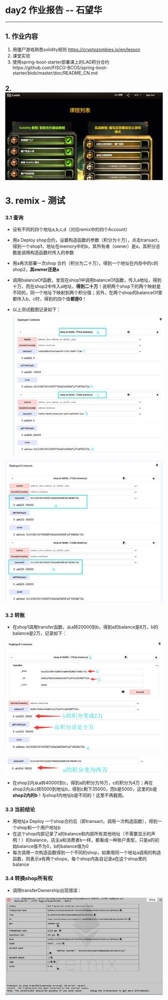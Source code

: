 # day2  作业报告 -- 石望华

------

## 1. 作业内容

1. 用僵尸游戏熟悉solidity规则 https://cryptozombies.io/en/lesson
2. 课堂实验
3. 使用spring-boot-starter部署课上的LAG积分合约https://github.com/FISCO-BCOS/spring-boot-starter/blob/master/doc/README_CN.md

## 2. ![cryptozombies](./images\cryptozombies.png)

# 3. remix - 测试

### 3.1 查询

* 设有不同的四个地址a,b,c,d（对应remix中的四个Account）

* 用a Deploy shop合约，设置构造函数的参数（积分为十万），点击transact，得到一个shop1，地址在memory中的b，其所有者（owner）是a，其积分总数是调用构造函数时传入的参数

* 用a再次部署一次shop 合约（积分为二十万），得到一个地址在内存中的c的shop2，**其owner还是a**

* 调用balanceOf函数，发现在shop1中调用balanceOf函数，传入a地址，得到十万，而在shop2中传入a地址，**得到二十万**！说明两个shop下的两个映射是不同的，同一个地址下映射到两个积分值；另外，在两个shop的balanceOf里都传入b、c时，得到的四个值**都是0**！

* 以上测试截图记录如下：

  ![test1](./images\test1.png)

![test2](./images\test2.png)

### 3.2 转账

* 在shop1调用transfer函数，从a转20000到b，得到a的balance是8万，b的balance是2万，记录如下：

![test3](images/test3.png)

![test4](images/test4.png)

* 在shop2内从a转40000到c，得到a的积分为16万，c的积分为4万；再在shop2内从c转5000到地址b，得到c剩下35000，而b是5000，这里的b是**shop2内的b**！与shop1内地址b是不同的！这里不再截图。

### 3.3 当前结论

* 用地址a Deploy 一个shop合约后（即transact，调用一次构造函数），得到一个shop和一个用户地址b
* 在这个shop内部记录了a的balance和内部所有其他地址（不需要显示的声明！）的balance，店主a和消费者b一样，都看成一种账户类型，只是a的初始balance值不为0，b的balance值为0
* 每次调用一次构造函数得到一个不同的shop，如果用同一个地址a调用的构造函数，则表示a有两个shops，每个shop内各自记录a在这个shop里的balance

### 3.4 转换shop所有权

* 调用transferOwnership出现错误：

![test5](images/test5.png)